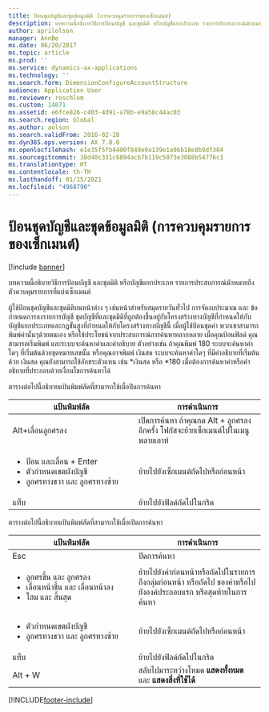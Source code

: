```yaml
---
title: ป้อนชุดบัญชีและชุดข้อมูลมิติ (การควบคุมรายการของเซ็กเมนต์)
description: บทความนี้อธิบายวิธีการป้อนบัญชี และชุดมิติ หรือบัญชีแยกประเภท รายการประสบการณ์มักหมายถึงตัวควบคุมรายการที่แบ่งเซ็กเมนต์
author: aprilolson
manager: AnnBe
ms.date: 06/20/2017
ms.topic: article
ms.prod: ''
ms.service: dynamics-ax-applications
ms.technology: ''
ms.search.form: DimensionConfigureAccountStructure
audience: Application User
ms.reviewer: roschlom
ms.custom: 14071
ms.assetid: e6fce826-c403-4d91-a78b-e9a58c44ac03
ms.search.region: Global
ms.author: aolson
ms.search.validFrom: 2016-02-28
ms.dyn365.ops.version: AX 7.0.0
ms.openlocfilehash: e1e35f5fb4400f849e9a139e1a96b18e8b9df384
ms.sourcegitcommit: 38d40c331c8894acb7b119c5073e3088b54776c1
ms.translationtype: HT
ms.contentlocale: th-TH
ms.lasthandoff: 01/15/2021
ms.locfileid: "4968790"
---
```

# <a name="enter-account-and-dimension-combinations-segmented-entry-control"></a>ป้อนชุดบัญชีและชุดข้อมูลมิติ (การควบคุมรายการของเซ็กเมนต์)

[!include [banner](../includes/banner.md)]

บทความนี้อธิบายวิธีการป้อนบัญชี และชุดมิติ หรือบัญชีแยกประเภท รายการประสบการณ์มักหมายถึงตัวควบคุมรายการที่แบ่งเซ็กเมนต์

ผู้ใช้ป้อนชุดบัญชีและชุดมิติบนหน้าต่าง ๆ เช่นหน้าสำหรับสมุดรายวันทั่วไป การจัดงบประมาณ และ ข้อกำหนดการลงรายการบัญชี ชุดบัญชีที่และชุดมิติที่ถูกต้องขึ้นอยู่กับโครงสร้างทางบัญชีที่กำหนดให้กับบัญชีแยกประเภทและกฎขั้นสูงที่กำหนดให้กับโครงสร้างทางบัญชีนี้ เมื่อผู้ใช้ป้อนชุดคำ พวกเขาสามารถพิมพ์ค่านั้นๆด้วยตนเอง หรือใช้ประโยชน์จากประสบการณ์การค้นหาหลากหลาย เมื่อคุณป้อนฟิลด์ คุณสามารถเริ่มพิมพ์ และระบบจะค้นหาค่าและคำอธิบาย ตัวอย่างเช่น ถ้าคุณพิมพ์ 180 ระบบจะค้นหาค่าใดๆ ที่เริ่มต้นด้วยชุดหมายเลขนั้น หรือคุณอาจพิมพ์ เงินสด ระบบจะค้นหาค่าใดๆ ที่มีคำอธิบายที่เริ่มต้นด้วย เงินสด คุณยังสามารถใช้อักขระตัวแทน เช่น \*เงินสด หรือ \*180 เมื่อต้องการค้นหาค่าหรือคำอธิบายที่ประกอบด้วยเงื่อนไขการค้นหาได้ 

ตารางต่อไปนี้อธิบายแป้นพิมพ์ลัดที่สามารถใช้เมื่อปิดการค้นหา

<table>
<colgroup>
<col width="50%" />
<col width="50%" />
</colgroup>
<thead>
<tr class="header">
<th>แป้นพิมพ์ลัด</th>
<th>การดำเนินการ</th>
</tr>
</thead>
<tbody>
<tr class="odd">
<td>Alt+เลื่อนลูกศรลง</td>
<td>เปิดการค้นหา ถ้าคุณกด Alt + ลูกศรลงอีกครั้ง โฟกัสจะย้ายเซ็กเมนต์ไปในเมนูพลายเอาท์</td>
</tr>
<tr class="even">
<td><ul>
<li>ป้อน และเลื่อน + Enter</li>
<li>ตัวกำหนดเขตผังบัญชี</li>
<li>ลูกศรทางขวา และ ลูกศรทางซ้าย</li>
</ul></td>
<td>ย้ายไปยังเซ็กเมนต์ถัดไปหรือก่อนหน้า</td>
</tr>
<tr class="odd">
<td>แท็บ</td>
<td>ย้ายไปยังฟิลด์ถัดไปในกริด</td>
</tr>
</tbody>
</table>

ตารางต่อไปนี้อธิบายแป้นพิมพ์ลัดที่สามารถใช้เมื่อเปิดการค้นหา

<table>
<colgroup>
<col width="50%" />
<col width="50%" />
</colgroup>
<thead>
<tr class="header">
<th>แป้นพิมพ์ลัด</th>
<th>การดำเนินการ</th>
</tr>
</thead>
<tbody>
<tr class="odd">
<td>Esc</td>
<td>ปิดการค้นหา</td>
</tr>
<tr class="even">
<td><ul>
<li>ลูกศรขึ้น และ ลูกศรลง</li>
<li>เลื่อนหน้าขึ้น และ เลื่อนหน้าลง</li>
<li>โฮม และ สิ้นสุด</li>
</ul></td>
<td>ย้ายไปยังค่าก่อนหน้าหรือถัดไปในรายการ ถึงกลุ่มก่อนหน้า หรือถัดไป ของค่าหรือไปยังองค์ประกอบแรก หรือสุดท้ายในการค้นหา</td>
</tr>
<tr class="odd">
<td><ul>
<li>ตัวกำหนดเขตผังบัญชี</li>
<li>ลูกศรทางขวา และ ลูกศรทางซ้าย</li>
</ul></td>
<td>ย้ายไปยังเซ็กเมนต์ถัดไปหรือก่อนหน้า</td>
</tr>
<tr class="even">
<td>แท็บ</td>
<td>ย้ายไปยังฟิลด์ถัดไปในกริด</td>
</tr>
<tr class="odd">
<td>Alt + W</td>
<td>สลับไปมาระหว่างโหมด <strong>แสดงทั้งหมด</strong> และ <strong>แสดงสิ่งที่ใช้ได้</strong></td>
</tr>
</tbody>
</table>







[!INCLUDE[footer-include](../../includes/footer-banner.md)]
